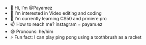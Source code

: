 - 👋 Hi, I’m @Payamez
- 👀 I’m interested in Video editing and coding 
- 🌱 I’m currently learning CS50 and prmiere pro
- 📫 How to reach me? instagram = payam.ez
- 😄 Pronouns: he/him
- ⚡ Fun fact: I can play ping pong using a toothbrush as a racket

<!---
Payamez/Payamez is a ✨ special ✨ repository because its `README.md` (this file) appears on your GitHub profile.
You can click the Preview link to take a look at your changes.
--->
